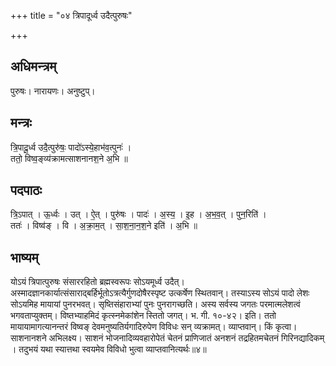 +++
title = "०४ त्रिपादूर्ध्व उदैत्पुरुषः"

+++
## अधिमन्त्रम्
पुरुषः। नारायणः। अनुष्टुप्।

## मन्त्रः
त्रि॒पादू॒र्ध्व उदै॒त्पुरु॑षः॒ पादो॑ऽस्ये॒हाभ॑व॒त्पुनः॑ ।  
ततो॒ विष्व॒ङ्व्य॑क्रामत्साशनानश॒ने अ॒भि ॥

## पदपाठः
त्रि॒ऽपात् । ऊ॒र्ध्वः । उत् । ऐ॒त् । पुरु॑षः । पादः॑ । अ॒स्य॒ । इ॒ह । अ॒भ॒व॒त् । पुन॒रिति॑ ।  
ततः॑ । विष्व॑ङ् । वि । अ॒क्रा॒म॒त् । सा॒श॒ना॒न॒श॒ने इति॑ । अ॒भि ॥

## भाष्यम्
योऽयं त्रिपात्पुरुषः संसाररहितो ब्रह्मस्वरूपः सोऽयमूर्ध्व उदैत्। अस्मादज्ञानकार्यात्संसाराद्बर्हिर्भूतोऽत्रत्यैर्गुणदोषैरस्पृष्ट उत्कर्षेण स्थितवान्। तस्याऽस्य सोऽयं पादो लेशः सोऽयमिह मायायां पुनरभवत्। सृष्तिसंहाराभ्यां पुनः पुनरागच्छति। अस्य सर्वस्य जगतः परमात्मलेशत्वं भगवताप्युक्तम्। विष्तभ्याहमिदं कृत्स्नमेकांशेन स्तितो जगत्। भ. गी. १०-४२। इति। ततो मायायामागत्यानन्तरं विष्वङ् देवमनुष्यतिर्यगादिरुपेण विविधः सन् व्यक्रामत्। व्याप्तवान्। किं कृत्वा। साशनानशने अभिलक्ष्य। साशनं भोजनादिव्यवहारोपेतं चेतनं प्राणिजातं अनशनं तद्रहितमचेतनं गिरिनद्यादिकम् । तदुभयं यथा स्यात्तथा स्वयमेव विविधो भुत्वा व्याप्तवानित्यर्थः॥४॥